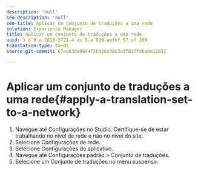 ```yaml
---
description: 'null'
seo-description: 'null'
seo-title: Aplicar um conjunto de traduções a uma rede
solution: Experience Manager
title: Aplicar um conjunto de traduções a uma rede
uuid: 3 d 9 a 2616-3721-4 ac 5-a 039-aefbf 57 cf 269
translation-type: tm+mt
source-git-commit: 67aeb3de964473b326c88c3a3f81ff48a6a12652

---
```



# Aplicar um conjunto de traduções a uma rede{#apply-a-translation-set-to-a-network}

1. Navegue até Configurações no Studio. Certifique-se de estar trabalhando no nível de rede e não no nível do site.
1. Selecione Configurações de rede.
1. Selecione Configurações do aplicativo.
1. Navegue até Configurações padrão &gt; Conjunto de traduções.
1. Selecione um Conjunto de traduções no menu suspenso.


